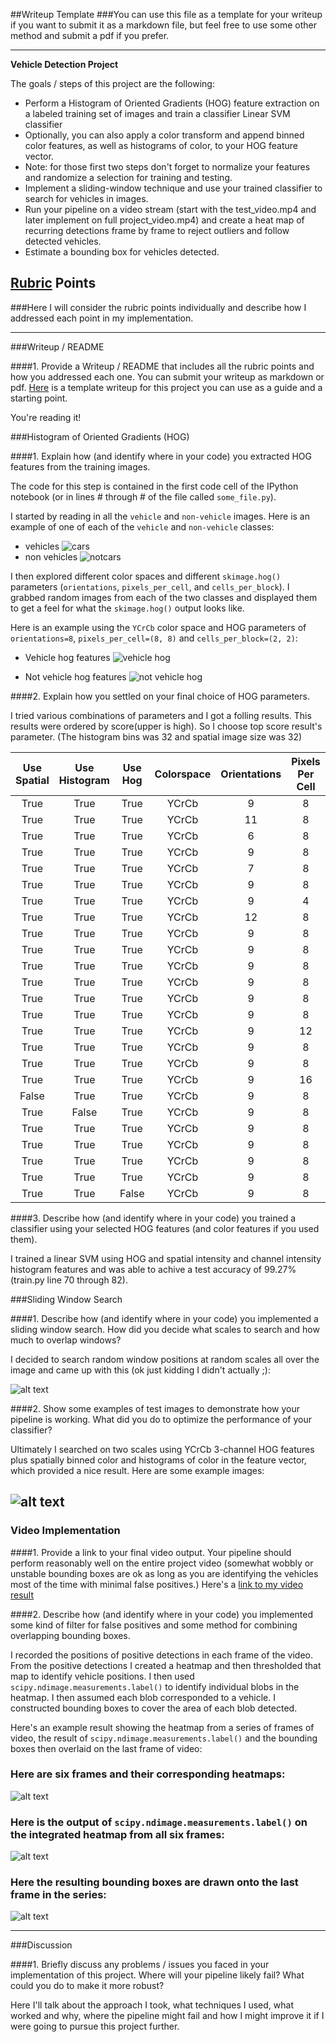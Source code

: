 ##Writeup Template
###You can use this file as a template for your writeup if you want to submit it as a markdown file, but feel free to use some other method and submit a pdf if you prefer.

---

**Vehicle Detection Project**

The goals / steps of this project are the following:

* Perform a Histogram of Oriented Gradients (HOG) feature extraction on a labeled training set of images and train a classifier Linear SVM classifier
* Optionally, you can also apply a color transform and append binned color features, as well as histograms of color, to your HOG feature vector. 
* Note: for those first two steps don't forget to normalize your features and randomize a selection for training and testing.
* Implement a sliding-window technique and use your trained classifier to search for vehicles in images.
* Run your pipeline on a video stream (start with the test_video.mp4 and later implement on full project_video.mp4) and create a heat map of recurring detections frame by frame to reject outliers and follow detected vehicles.
* Estimate a bounding box for vehicles detected.

[//]: # (Image References)
[image1]: ./examples/car_not_car.png
[image2]: ./examples/HOG_example.jpg
[image3]: ./examples/sliding_windows.jpg
[image4]: ./examples/sliding_window.jpg
[image5]: ./examples/bboxes_and_heat.png
[image6]: ./examples/labels_map.png
[image7]: ./examples/output_bboxes.png
[video1]: ./project_video.mp4

## [Rubric](https://review.udacity.com/#!/rubrics/513/view) Points
###Here I will consider the rubric points individually and describe how I addressed each point in my implementation.  

---
###Writeup / README

####1. Provide a Writeup / README that includes all the rubric points and how you addressed each one.  You can submit your writeup as markdown or pdf.  [Here](https://github.com/udacity/CarND-Vehicle-Detection/blob/master/writeup_template.md) is a template writeup for this project you can use as a guide and a starting point.  

You're reading it!

###Histogram of Oriented Gradients (HOG)

####1. Explain how (and identify where in your code) you extracted HOG features from the training images.

The code for this step is contained in the first code cell of the IPython notebook (or in lines # through # of the file called `some_file.py`).  

I started by reading in all the `vehicle` and `non-vehicle` images.  Here is an example of one of each of the `vehicle` and `non-vehicle` classes:

* vehicles
![cars](./output_images/cars.png)
* non vehicles
![notcars](./output_images/notcars.png)

I then explored different color spaces and different `skimage.hog()` parameters (`orientations`, `pixels_per_cell`, and `cells_per_block`).  I grabbed random images from each of the two classes and displayed them to get a feel for what the `skimage.hog()` output looks like.

Here is an example using the `YCrCb` color space and HOG parameters of `orientations=8`, `pixels_per_cell=(8, 8)` and `cells_per_block=(2, 2)`:

* Vehicle hog features
![vehicle hog](./output_images/car_hog.png)

* Not vehicle hog features
![not vehicle hog](./output_images/notcar_hog.png)

####2. Explain how you settled on your final choice of HOG parameters.

I tried various combinations of parameters and I got a folling results.
This results were ordered by score(upper is high).
So I choose top score result's parameter.
(The histogram bins was 32 and spatial image size was 32)

| Use Spatial | Use Histogram | Use Hog | Colorspace | Orientations | Pixels Per Cell | Cells Per Block | HOG Channel | Extract Time | Training Time | Score |
| :-----------------: | :-----------------: | :-----------------: | :-----------------: | :-----------------: | :-----------------: | :-----------------: | :-----------------: | :-----------------: | :-----------------: | :-----------------: |
|True|True|True|YCrCb|9|8|2|ALL|57.81|4.22|0.9927|
|True|True|True|YCrCb|11|8|2|ALL|62.66|21.15|0.9927|
|True|True|True|YCrCb|6|8|2|ALL|55.72|12.09|0.9924|
|True|True|True|YCrCb|9|8|2|ALL|59.48|7.41|0.9921|
|True|True|True|YCrCb|7|8|2|ALL|59.42|5.04|0.9921|
|True|True|True|YCrCb|9|8|3|ALL|58.15|5.9|0.9916|
|True|True|True|YCrCb|9|4|2|ALL|151.1|9.4|0.9913|
|True|True|True|YCrCb|12|8|2|ALL|63.95|4.77|0.991|
|True|True|True|YCrCb|9|8|1|ALL|56.83|9.24|0.9907|
|True|True|True|YCrCb|9|8|2|ALL|58.78|17.24|0.9904|
|True|True|True|YCrCb|9|8|2|ALL|64.34|16.7|0.9901|
|True|True|True|YCrCb|9|8|2|ALL|63.8|15.94|0.9899|
|True|True|True|YCrCb|9|8|2|ALL|59.6|4.6|0.9899|
|True|True|True|YCrCb|9|8|2|ALL|63.69|16.23|0.9899|
|True|True|True|YCrCb|9|12|2|ALL|43.33|8.44|0.9893|
|True|True|True|YCrCb|9|8|2|ALL|57.27|3.53|0.989|
|True|True|True|YCrCb|9|8|2|ALL|59.79|3.7|0.989|
|True|True|True|YCrCb|9|16|2|ALL|41.33|6.56|0.9887|
|False|True|True|YCrCb|9|8|2|ALL|68.26|10.18|0.9879|
|True|False|True|YCrCb|9|8|2|ALL|51.1|15.71|0.9868|
|True|True|True|YCrCb|9|8|2|ALL|56.58|18.6|0.9837|
|True|True|True|YCrCb|9|8|2|0|27.63|9.33|0.9837|
|True|True|True|YCrCb|9|8|2|2|27.28|11.71|0.9707|
|True|True|True|YCrCb|9|8|2|1|27.4|10.94|0.9685|
|True|True|False|YCrCb|9|8|2|ALL|17.63|10.95|0.9502|


####3. Describe how (and identify where in your code) you trained a classifier using your selected HOG features (and color features if you used them).

I trained a linear SVM using HOG and spatial intensity and channel intensity histogram features and was able to achive a test accuracy of 99.27% (train.py line 70 through 82).

###Sliding Window Search

####1. Describe how (and identify where in your code) you implemented a sliding window search.  How did you decide what scales to search and how much to overlap windows?

I decided to search random window positions at random scales all over the image and came up with this (ok just kidding I didn't actually ;):

![alt text][image3]

####2. Show some examples of test images to demonstrate how your pipeline is working.  What did you do to optimize the performance of your classifier?

Ultimately I searched on two scales using YCrCb 3-channel HOG features plus spatially binned color and histograms of color in the feature vector, which provided a nice result.  Here are some example images:

![alt text][image4]
---

### Video Implementation

####1. Provide a link to your final video output.  Your pipeline should perform reasonably well on the entire project video (somewhat wobbly or unstable bounding boxes are ok as long as you are identifying the vehicles most of the time with minimal false positives.)
Here's a [link to my video result](./project_out.mp4)


####2. Describe how (and identify where in your code) you implemented some kind of filter for false positives and some method for combining overlapping bounding boxes.

I recorded the positions of positive detections in each frame of the video.  From the positive detections I created a heatmap and then thresholded that map to identify vehicle positions.  I then used `scipy.ndimage.measurements.label()` to identify individual blobs in the heatmap.  I then assumed each blob corresponded to a vehicle.  I constructed bounding boxes to cover the area of each blob detected.  

Here's an example result showing the heatmap from a series of frames of video, the result of `scipy.ndimage.measurements.label()` and the bounding boxes then overlaid on the last frame of video:

### Here are six frames and their corresponding heatmaps:

![alt text][image5]

### Here is the output of `scipy.ndimage.measurements.label()` on the integrated heatmap from all six frames:
![alt text][image6]

### Here the resulting bounding boxes are drawn onto the last frame in the series:
![alt text][image7]



---

###Discussion

####1. Briefly discuss any problems / issues you faced in your implementation of this project.  Where will your pipeline likely fail?  What could you do to make it more robust?

Here I'll talk about the approach I took, what techniques I used, what worked and why, where the pipeline might fail and how I might improve it if I were going to pursue this project further.  

